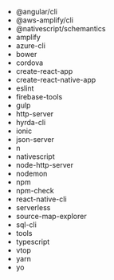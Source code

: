 - @angular/cli
- @aws-amplify/cli
- @nativescript/schemantics
- amplify
- azure-cli
- bower
- cordova
- create-react-app
- create-react-native-app
- eslint
- firebase-tools
- gulp
- http-server
- hyrda-cli
- ionic
- json-server
- n
- nativescript
- node-http-server
- nodemon
- npm
- npm-check
- react-native-cli
- serverless
- source-map-explorer
- sql-cli
- tools
- typescript
- vtop
- yarn
- yo
